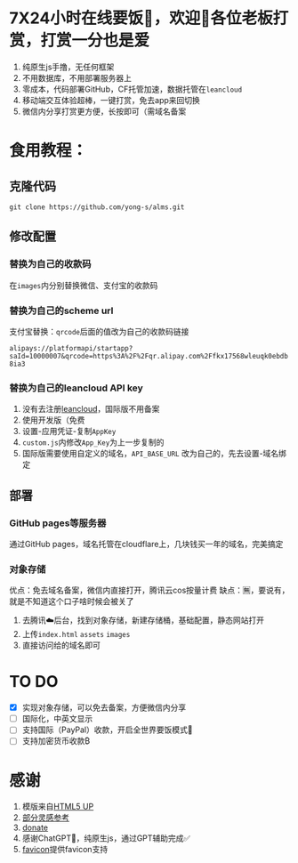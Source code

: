 # 7X24小时在线要饭🍚，欢迎👏各位老板打赏，打赏一分也是爱
1. 纯原生js手撸，无任何框架
2. 不用数据库，不用部署服务器上
3. 零成本，代码部署GitHub，CF托管加速，数据托管在`leancloud`
4. 移动端交互体验超棒，一键打赏，免去app来回切换
5. 微信内分享打赏更方便，长按即可（需域名备案

# 食用教程：

## 克隆代码

`git clone https://github.com/yong-s/alms.git`

## 修改配置

### 替换为自己的收款码

在`images`内分别替换微信、支付宝的收款码

### 替换为自己的scheme url

支付宝替换：`qrcode`后面的值改为自己的收款码链接

`alipays://platformapi/startapp?saId=10000007&qrcode=https%3A%2F%2Fqr.alipay.com%2Ffkx17568wleuqk0ebdb8ia3`

### 替换为自己的leancloud API key

1. 没有去注册[leancloud](https://console.leancloud.app/apps)，国际版不用备案
2. 使用开发版（免费
3. 设置-应用凭证-复制`AppKey`
4. `custom.js`内修改`App_Key`为上一步复制的
5. 国际版需要使用自定义的域名，`API_BASE_URL` 改为自己的，先去设置-域名绑定

## 部署
### GitHub pages等服务器
通过GitHub pages，域名托管在cloudflare上，几块钱买一年的域名，完美搞定

### 对象存储
优点：免去域名备案，微信内直接打开，腾讯云cos按量计费
缺点：🈚️，要说有，就是不知道这个口子啥时候会被关了
1. 去腾讯☁️后台，找到对象存储，新建存储桶，基础配置，静态网站打开
2. 上传`index.html` `assets` `images`
3. 直接访问给的域名即可

# TO DO
- [x] 实现对象存储，可以免去备案，方便微信内分享
- [ ] 国际化，中英文显示
- [ ] 支持国际（PayPal）收款，开启全世界要饭模式🤣
- [ ] 支持加密货币收款₿

# 感谢
1. 模版来自[HTML5 UP](html5up.net)
2. [部分灵感参考](https://github.com/DomeenoH/Hexo-Donate)
3. [donate](https://blog.dominoh.com/donate)
4. 感谢ChatGPT🙏，纯原生js，通过GPT辅助完成✅
6. [favicon](https://favicon.io/emoji-favicons/bowl-with-spoon/)提供favicon支持